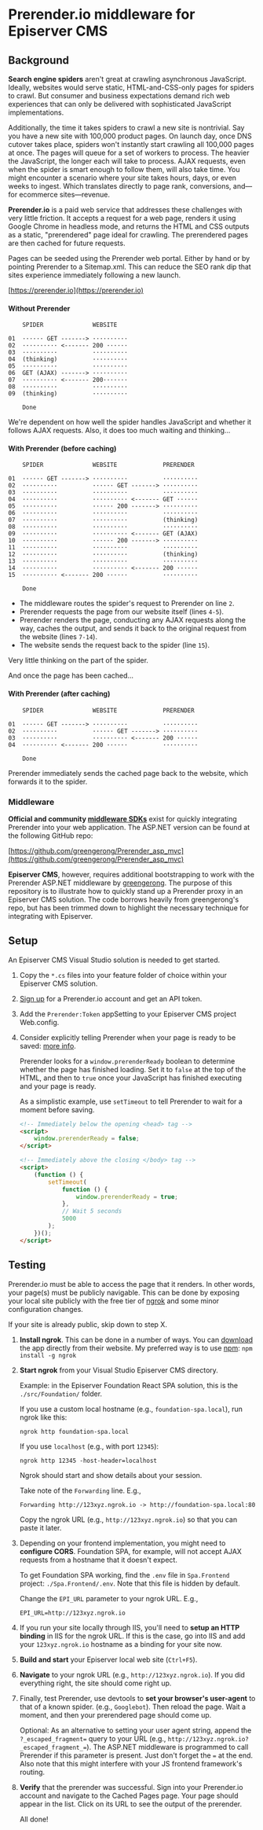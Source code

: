 ﻿# Prerender.io middleware for Episerver CMS

## Background

**Search engine spiders** aren't great at crawling asynchronous JavaScript.
Ideally, websites would serve static, HTML-and-CSS-only pages for spiders to
crawl. But consumer and business expectations demand rich web experiences that
can only be delivered with sophisticated JavaScript implementations.

Additionally, the time it takes spiders to crawl a new site is nontrivial.
Say you have a new site with 100,000 product pages. On launch day, once DNS
cutover takes place, spiders won't instantly start crawling all 100,000 pages
at once. The pages will queue for a set of workers to process. The heavier the
JavaScript, the longer each will take to process. AJAX requests, even when the
spider is smart enough to follow them, will also take time. You might
encounter a scenario where your site takes hours, days, or even weeks to
ingest. Which translates directly to page rank, conversions, and&mdash;for
ecommerce sites&mdash;revenue.

**Prerender.io** is a paid web service that addresses these challenges with
very little friction. It accepts a request for a web page, renders it using
Google Chrome in headless mode, and returns the HTML and CSS outputs as a
static, "prerendered" page ideal for crawling. The prerendered pages are then
cached for future requests.

Pages can be seeded using the Prerender web portal. Either by hand or by
pointing Prerender to a Sitemap.xml. This can reduce the SEO rank dip that
sites experience immediately following a new launch.

[https://prerender.io](https://prerender.io)

#### Without Prerender

```
    SPIDER              WEBSITE

01  ······ GET -------> ··········
02  ·········· <------- 200 ······
03  ··········          ··········
04  (thinking)          ··········
05  ··········          ··········
06  GET (AJAX) -------> ··········
07  ·········· <------- 200·······
08  ··········          ··········
09  (thinking)          ··········

    Done

```

We're dependent on how well the spider handles JavaScript and whether it follows AJAX
requests. Also, it does too much waiting and thinking...

#### With Prerender (before caching)

```
    SPIDER              WEBSITE             PRERENDER

01  ······ GET -------> ··········          ··········
02  ··········          ······ GET -------> ··········
03  ··········          ··········          ··········
04  ··········          ·········· <------- GET ······
05  ··········          ······ 200 -------> ··········
06  ··········          ··········          ··········
07  ··········          ··········          (thinking)
08  ··········          ··········          ··········
09  ··········          ·········· <------- GET (AJAX)
10  ··········          ······ 200 -------> ··········
11  ··········          ··········          ··········
12  ··········          ··········          (thinking)
13  ··········          ··········          ··········
14  ··········          ·········· <------- 200 ······
15  ·········· <------- 200 ······          ··········

    Done
```

-   The middleware routes the spider's request to Prerender on line `2`.
-   Prerender requests the page from our website itself (lines `4-5`).
-   Prerender renders the page, conducting any AJAX requests along the way, caches the
    output, and sends it back to the original request from the website (lines `7-14`).
-   The website sends the request back to the spider (line `15`).

Very little thinking on the part of the spider.

And once the page has been cached...

#### With Prerender (after caching)

```
    SPIDER              WEBSITE             PRERENDER

01  ······ GET -------> ··········          ··········
02  ··········          ······ GET -------> ··········
03  ··········          ·········· <------- 200 ······
04  ·········· <------- 200 ······          ··········

    Done
```

Prerender immediately sends the cached page back to the website, which forwards it to the
spider.

### Middleware

**Official and community
[middleware SDKs](https://prerender.io/documentation/install-middleware)**
exist for quickly integrating Prerender into your web application. The
ASP.NET version can be found at the following GitHub repo:

[https://github.com/greengerong/Prerender_asp_mvc](https://github.com/greengerong/Prerender_asp_mvc)

**Episerver CMS**, however, requires additional bootstrapping to work with the
Prerender ASP.NET middleware by [greengerong](https://github.com/greengerong).
The purpose of this repository is to illustrate how to quickly stand up a
Prerender proxy in an Episerver CMS solution. The code borrows heavily from
greengerong's repo, but has been trimmed down to highlight the necessary
technique for integrating with Episerver.

## Setup

An Episerver CMS Visual Studio solution is needed to get started.

1.  Copy the `*.cs` files into your feature folder of choice within your Episerver CMS
    solution.

2.  [Sign up](https://prerender.io/signup) for a Prerender.io account and get an API token.

3.  Add the `Prerender:Token` appSetting to your Episerver CMS project Web.config.

4.  Consider explicitly telling Prerender when your page is ready to be saved:
    [more info](https://prerender.io/documentation/best-practices).

    Prerender looks for a `window.prerenderReady` boolean to determine whether the page
    has finished loading. Set it to `false` at the top of the HTML, and then to `true`
    once your JavaScript has finished executing and your page is ready.

    As a simplistic example, use `setTimeout` to tell Prerender to wait for a moment
    before saving.

    ```html
    <!-- Immediately below the opening <head> tag -->
    <script>
        window.prerenderReady = false;
    </script>
    ```

    ```html
    <!-- Immediately above the closing </body> tag -->
    <script>
        (function () {
            setTimeout(
                function () {
                    window.prerenderReady = true;
                },
                // Wait 5 seconds
                5000
            );
        })();
    </script>
    ```

## Testing

Prerender.io must be able to access the page that it renders. In other words, your page(s)
must be publicly navigable. This can be done by exposing your local site publicly with the
free tier of [ngrok](https://ngrok.com) and some minor configuration changes.

If your site is already public, skip down to step X.

1.  **Install ngrok**. This can be done in a number of ways. You can
    [download](https://ngrok.com/download) the app directly from their website. My preferred
    way is to use [npm](https://www.npmjs.com/package/ngrok):
    `npm install -g ngrok`

2.  **Start ngrok** from your Visual Studio Episerver CMS directory.

    Example: in the Episerver Foundation React SPA solution, this is the
    `./src/Foundation/` folder.

    If you use a custom local hostname (e.g., `foundation-spa.local`), run ngrok like this:

    ```
    ngrok http foundation-spa.local
    ```

    If you use `localhost` (e.g., with port `12345`):

    ```
    ngrok http 12345 -host-header=localhost
    ```

    Ngrok should start and show details about your session.

    Take note of the `Forwarding` line. E.g.,

    ```
    Forwarding http://123xyz.ngrok.io -> http://foundation-spa.local:80
    ```

    Copy the ngrok URL (e.g., `http://123xyz.ngrok.io`) so that you can paste it later.

3.  Depending on your frontend implementation, you might need to **configure CORS**.
    Foundation SPA, for example, will not accept AJAX requests from a hostname that it doesn't
    expect.

    To get Foundation SPA working, find the `.env` file in `Spa.Frontend` project:
    `./Spa.Frontend/.env`. Note that this file is hidden by default.

    Change the `EPI_URL` parameter to your ngrok URL. E.g.,

    ```
    EPI_URL=http://123xyz.ngrok.io
    ```

4.  If you run your site locally through IIS, you'll need to **setup an HTTP binding** in
    IIS for the ngrok URL. If this is the case, go into IIS and add your `123xyz.ngrok.io`
    hostname as a binding for your site now.

5.  **Build and start** your Episerver local web site (`Ctrl+F5`).

6.  **Navigate** to your ngrok URL (e.g., `http://123xyz.ngrok.io`). If you did everything
    right, the site should come right up.

7.  Finally, test Prerender, use devtools to **set your browser's user-agent** to that of a
    known spider. (e.g., `Googlebot`). Then reload the page. Wait a moment, and then your
    prerendered page should come up.

    Optional: As an alternative to setting your user agent string, append the
    `?_escaped_fragment=` query to your URL (e.g.,
    `http://123xyz.ngrok.io?_escaped_fragment_=`). The ASP.NET middleware is
    programmed to call Prerender if this parameter is present. Just don't forget the `=`
    at the end. Also note that this might interfere with your JS frontend framework's
    routing.

8.  **Verify** that the prerender was successful. Sign into your Prerender.io account and
    navigate to the Cached Pages page. Your page should appear in the list. Click on its URL
    to see the output of the prerender.

    All done!
